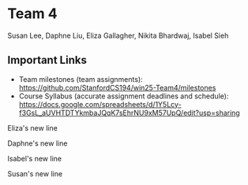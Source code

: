 # Team 4

Susan Lee, Daphne Liu, Eliza Gallagher, Nikita Bhardwaj, Isabel Sieh

## Important Links
- Team milestones (team assignments): https://github.com/StanfordCS194/win25-Team4/milestones
- Course Syllabus (accurate assignment deadlines and schedule): https://docs.google.com/spreadsheets/d/1Y5Lcy-f3GsL_aUVHTDTYkmbaJQqK7sEhrNU9xM57UpQ/edit?usp=sharing

Eliza's new line

Daphne's new line

Isabel's new line

Susan's new line
